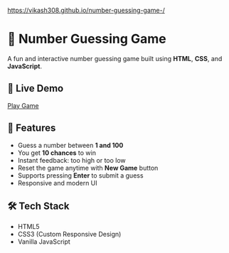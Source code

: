 https://vikash308.github.io/number-guessing-game-/

# 🎯 Number Guessing Game

A fun and interactive number guessing game built using **HTML**, **CSS**, and **JavaScript**.

## 🔄 Live Demo
 [Play Game](https://vikash308.github.io/number-guessing-game-/)

## 🚀 Features

- Guess a number between **1 and 100**
- You get **10 chances** to win
- Instant feedback: too high or too low
- Reset the game anytime with **New Game** button
- Supports pressing **Enter** to submit a guess
- Responsive and modern UI


## 🛠️ Tech Stack

- HTML5
- CSS3 (Custom Responsive Design)
- Vanilla JavaScript
